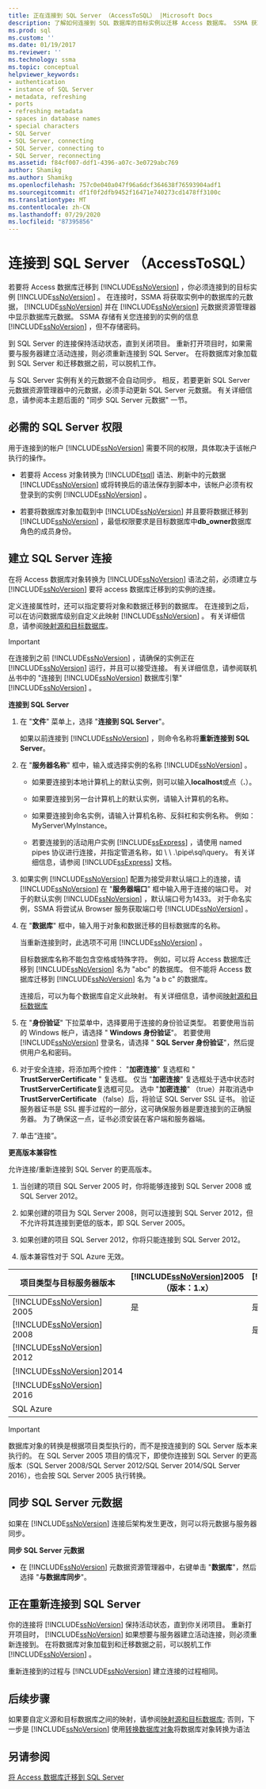 ```yaml
---
title: 正在连接到 SQL Server （AccessToSQL） |Microsoft Docs
description: 了解如何连接到 SQL 数据库的目标实例以迁移 Access 数据库。 SSMA 获取有关 SQL 数据库中的数据库的元数据。
ms.prod: sql
ms.custom: ''
ms.date: 01/19/2017
ms.reviewer: ''
ms.technology: ssma
ms.topic: conceptual
helpviewer_keywords:
- authentication
- instance of SQL Server
- metadata, refreshing
- ports
- refreshing metadata
- spaces in database names
- special characters
- SQL Server
- SQL Server, connecting
- SQL Server, connecting to
- SQL Server, reconnecting
ms.assetid: f84cf007-ddf1-4396-a07c-3e0729abc769
author: Shamikg
ms.author: Shamikg
ms.openlocfilehash: 757c0e040a047f96a6dcf364638f76593904adf1
ms.sourcegitcommit: df1f0f2dfb9452f16471e740273cd1478ff3100c
ms.translationtype: MT
ms.contentlocale: zh-CN
ms.lasthandoff: 07/29/2020
ms.locfileid: "87395856"
---
```

# <a name="connecting-to-sql-server-accesstosql"></a>连接到 SQL Server （AccessToSQL）
若要将 Access 数据库迁移到 [!INCLUDE[ssNoVersion](../../includes/ssnoversion-md.md)] ，你必须连接到的目标实例 [!INCLUDE[ssNoVersion](../../includes/ssnoversion-md.md)] 。 在连接时，SSMA 将获取实例中的数据库的元数据， [!INCLUDE[ssNoVersion](../../includes/ssnoversion-md.md)] 并在 [!INCLUDE[ssNoVersion](../../includes/ssnoversion-md.md)] 元数据资源管理器中显示数据库元数据。 SSMA 存储有关您连接到的实例的信息 [!INCLUDE[ssNoVersion](../../includes/ssnoversion-md.md)] ，但不存储密码。  
  
到 SQL Server 的连接保持活动状态，直到关闭项目。 重新打开项目时，如果需要与服务器建立活动连接，则必须重新连接到 SQL Server。 在将数据库对象加载到 SQL Server 和迁移数据之前，可以脱机工作。  
  
与 SQL Server 实例有关的元数据不会自动同步。 相反，若要更新 SQL Server 元数据资源管理器中的元数据，必须手动更新 SQL Server 元数据。 有关详细信息，请参阅本主题后面的 "同步 SQL Server 元数据" 一节。  
  
## <a name="required-sql-server-permissions"></a>必需的 SQL Server 权限  
用于连接到的帐户 [!INCLUDE[ssNoVersion](../../includes/ssnoversion-md.md)] 需要不同的权限，具体取决于该帐户执行的操作。  
  
-   若要将 Access 对象转换为 [!INCLUDE[tsql](../../includes/tsql-md.md)] 语法、刷新中的元数据 [!INCLUDE[ssNoVersion](../../includes/ssnoversion-md.md)] 或将转换后的语法保存到脚本中，该帐户必须有权登录到的实例 [!INCLUDE[ssNoVersion](../../includes/ssnoversion-md.md)] 。  
  
-   若要将数据库对象加载到中 [!INCLUDE[ssNoVersion](../../includes/ssnoversion-md.md)] 并且要将数据迁移到 [!INCLUDE[ssNoVersion](../../includes/ssnoversion-md.md)] ，最低权限要求是目标数据库中**db_owner**数据库角色的成员身份。  
  
## <a name="establishing-a-sql-server-connection"></a>建立 SQL Server 连接  
在将 Access 数据库对象转换为 [!INCLUDE[ssNoVersion](../../includes/ssnoversion-md.md)] 语法之前，必须建立与 [!INCLUDE[ssNoVersion](../../includes/ssnoversion-md.md)] 要将 access 数据库迁移到的实例的连接。  
  
定义连接属性时，还可以指定要将对象和数据迁移到的数据库。 在连接到之后，可以在访问数据库级别自定义此映射 [!INCLUDE[ssNoVersion](../../includes/ssnoversion-md.md)] 。 有关详细信息，请参阅[映射源和目标数据库](mapping-source-and-target-databases-accesstosql.md)。  
  
> [!IMPORTANT]  
> 在连接到之前 [!INCLUDE[ssNoVersion](../../includes/ssnoversion-md.md)] ，请确保的实例正在 [!INCLUDE[ssNoVersion](../../includes/ssnoversion-md.md)] 运行，并且可以接受连接。 有关详细信息，请参阅联机丛书中的 "连接到 [!INCLUDE[ssNoVersion](../../includes/ssnoversion-md.md)] 数据库引擎" [!INCLUDE[ssNoVersion](../../includes/ssnoversion-md.md)] 。  
  
**连接到 SQL Server**  
  
1.  在 "**文件**" 菜单上，选择 "**连接到 SQL Server**"。  
  
    如果以前连接到 [!INCLUDE[ssNoVersion](../../includes/ssnoversion-md.md)] ，则命令名称将**重新连接到 SQL Server**。  
  
2.  在 "**服务器名称**" 框中，输入或选择实例的名称 [!INCLUDE[ssNoVersion](../../includes/ssnoversion-md.md)] 。  
  
    -   如果要连接到本地计算机上的默认实例，则可以输入**localhost**或点（**.**）。  
  
    -   如果要连接到另一台计算机上的默认实例，请输入计算机的名称。  
  
    -   如果要连接到命名实例，请输入计算机名称、反斜杠和实例名称。 例如： MyServer\MyInstance。  
  
    -   若要连接到的活动用户实例 [!INCLUDE[ssExpress](../../includes/ssexpress_md.md)] ，请使用 named pipes 协议进行连接，并指定管道名称，如 \\ \\ .\pipe\sql\query。 有关详细信息，请参阅 [!INCLUDE[ssExpress](../../includes/ssexpress_md.md)] 文档。  
  
3.  如果实例 [!INCLUDE[ssNoVersion](../../includes/ssnoversion-md.md)] 配置为接受非默认端口上的连接，请 [!INCLUDE[ssNoVersion](../../includes/ssnoversion-md.md)] 在 "**服务器端口**" 框中输入用于连接的端口号。 对于的默认实例 [!INCLUDE[ssNoVersion](../../includes/ssnoversion-md.md)] ，默认端口号为1433。 对于命名实例，SSMA 将尝试从 Browser 服务获取端口号 [!INCLUDE[ssNoVersion](../../includes/ssnoversion-md.md)] 。  
  
4.  在 "**数据库**" 框中，输入用于对象和数据迁移的目标数据库的名称。  
  
    当重新连接到时，此选项不可用 [!INCLUDE[ssNoVersion](../../includes/ssnoversion-md.md)] 。  
  
    目标数据库名称不能包含空格或特殊字符。 例如，可以将 Access 数据库迁移到 [!INCLUDE[ssNoVersion](../../includes/ssnoversion-md.md)] 名为 "abc" 的数据库。 但不能将 Access 数据库迁移到 [!INCLUDE[ssNoVersion](../../includes/ssnoversion-md.md)] 名为 "a b c" 的数据库。  
  
    连接后，可以为每个数据库自定义此映射。 有关详细信息，请参阅[映射源和目标数据库](mapping-source-and-target-databases-accesstosql.md)  
  
5.  在 "**身份验证**" 下拉菜单中，选择要用于连接的身份验证类型。 若要使用当前的 Windows 帐户，请选择 " **Windows 身份验证**"。 若要使用 [!INCLUDE[ssNoVersion](../../includes/ssnoversion-md.md)] 登录名，请选择 " **SQL Server 身份验证**"，然后提供用户名和密码。  
  
6.  对于安全连接，将添加两个控件： "**加密连接**" 复选框和 " **TrustServerCertificate** " 复选框。 仅当 "**加密连接**" 复选框处于选中状态时**TrustServerCertificate**复选框可见。 选中 "**加密连接**" （true）并取消选中**TrustServerCertificate** （false）后，将验证 SQL Server SSL 证书。 验证服务器证书是 SSL 握手过程的一部分，这可确保服务器是要连接到的正确服务器。 为了确保这一点，证书必须安装在客户端和服务器端。  
  
7.  单击“连接”。  
  
**更高版本兼容性**  
  
允许连接/重新连接到 SQL Server 的更高版本。  
  
1.  当创建的项目 SQL Server 2005 时，你将能够连接到 SQL Server 2008 或 SQL Server 2012。  
  
2.  如果创建的项目为 SQL Server 2008，则可以连接到 SQL Server 2012，但不允许将其连接到更低的版本，即 SQL Server 2005。  
  
3.  如果创建的项目 SQL Server 2012，你将只能连接到 SQL Server 2012。  
  
4.  版本兼容性对于 SQL Azure 无效。  
  
|项目类型与目标服务器版本|[!INCLUDE[ssNoVersion](../../includes/ssnoversion-md.md)]2005（版本：1.x）|[!INCLUDE[ssNoVersion](../../includes/ssnoversion-md.md)]2008（版本：8.x）|[!INCLUDE[ssNoVersion](../../includes/ssnoversion-md.md)]2012（版本： 11. x）|[!INCLUDE[ssNoVersion](../../includes/ssnoversion-md.md)]2014（版本： 12. x）|[!INCLUDE[ssNoVersion](../../includes/ssnoversion-md.md)]2016（版本： 13. x）|SQL Azure|  
|-|-|-|-|-|-|-|
|[!INCLUDE[ssNoVersion](../../includes/ssnoversion-md.md)] 2005|是|是|是|是|是||  
|[!INCLUDE[ssNoVersion](../../includes/ssnoversion-md.md)] 2008||是|是|是|是||
|[!INCLUDE[ssNoVersion](../../includes/ssnoversion-md.md)] 2012|||是|是|是||
|[!INCLUDE[ssNoVersion](../../includes/ssnoversion-md.md)]2014||||是|是||
|[!INCLUDE[ssNoVersion](../../includes/ssnoversion-md.md)] 2016|||||是||
|SQL Azure||||||是|
  
> [!IMPORTANT]  
> 数据库对象的转换是根据项目类型执行的，而不是按连接到的 SQL Server 版本来执行的。 在 SQL Server 2005 项目的情况下，即使你连接到 SQL Server 的更高版本（SQL Server 2008/SQL Server 2012/SQL Server 2014/SQL Server 2016），也会按 SQL Server 2005 执行转换。  
  
## <a name="synchronizing-sql-server-metadata"></a>同步 SQL Server 元数据  
如果在 [!INCLUDE[ssNoVersion](../../includes/ssnoversion-md.md)] 连接后架构发生更改，则可以将元数据与服务器同步。  
  
**同步 SQL Server 元数据**  
  
-   在 [!INCLUDE[ssNoVersion](../../includes/ssnoversion-md.md)] 元数据资源管理器中，右键单击 "**数据库**"，然后选择 "**与数据库同步**"。  
  
## <a name="reconnecting-to-sql-server"></a>正在重新连接到 SQL Server  
你的连接将 [!INCLUDE[ssNoVersion](../../includes/ssnoversion-md.md)] 保持活动状态，直到你关闭项目。 重新打开项目时， [!INCLUDE[ssNoVersion](../../includes/ssnoversion-md.md)] 如果想要与服务器建立活动连接，则必须重新连接到。 在将数据库对象加载到和迁移数据之前，可以脱机工作 [!INCLUDE[ssNoVersion](../../includes/ssnoversion-md.md)] 。  
  
重新连接到的过程与 [!INCLUDE[ssNoVersion](../../includes/ssnoversion-md.md)] 建立连接的过程相同。  
  
## <a name="next-steps"></a>后续步骤  
如果要自定义源和目标数据库之间的映射，请参阅[映射源和目标数据库](mapping-source-and-target-databases-accesstosql.md); 否则，下一步是 [!INCLUDE[ssNoVersion](../../includes/ssnoversion-md.md)] 使用[转换数据库对象](converting-access-database-objects-accesstosql.md)将数据库对象转换为语法  
  
## <a name="see-also"></a>另请参阅  
[将 Access 数据库迁移到 SQL Server](migrating-access-databases-to-sql-server-azure-sql-db-accesstosql.md)  
  
